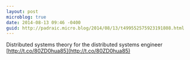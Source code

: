 ```yaml
---
layout: post
microblog: true
date: 2014-08-13 09:46 -0400
guid: http://padraic.micro.blog/2014/08/13/t499552575923191808.html
---
```

Distributed systems theory for the distributed systems engineer [http://t.co/80ZD0hua85](http://t.co/80ZD0hua85)
